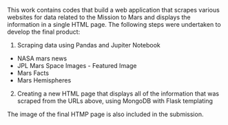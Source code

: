 
This work contains codes that build a web application that scrapes various websites for data related to the Mission to Mars and displays the information in a single HTML page. The following steps were undertaken to develop the final product:

1) Scraping data using Pandas and Jupiter Notebook 
 - NASA mars news
 - JPL Mars Space Images - Featured Image
 - Mars Facts
 - Mars Hemispheres

 2) Creating  a new HTML page that displays all of the information that was scraped from the URLs above, using MongoDB with Flask templating 


 The image of the final HTMP page is also included in the submission.  

